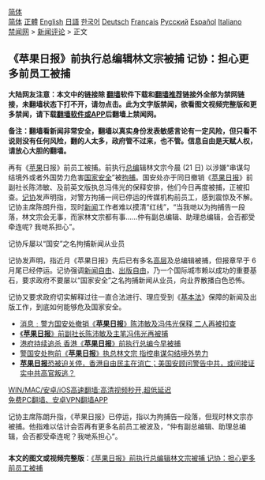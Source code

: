  <!-- 面包屑导航 --> <div class="breadcrumb"><!-- GTranslate: https://gtranslate.io/ -->  <div class="switcher notranslate">  <div class="selected">  <a href="#" onclick="return false;"> 简体</a>  </div>  <div class="option">  <a href="https://www.bannedbook.org" onclick="doGTranslate('zh-CN|zh-CN');jQuery('div.switcher div.selected a').html(jQuery(this).html());return false;" title="简体中文" class="nturl selected"> 简体</a>  <a href="https://www.bannedbook.org/zh-tw/" onclick="doGTranslate('zh-CN|zh-TW');jQuery('div.switcher div.selected a').html(jQuery(this).html());return false;" title="繁體中文" class="nturl"> 正體</a>  <a href="https://www.bannedbook.org/en/" onclick="doGTranslate('zh-CN|en');jQuery('div.switcher div.selected a').html(jQuery(this).html());return false;" title="English" class="nturl"> English</a>  <a href="https://www.bannedbook.org/ja/" onclick="doGTranslate('zh-CN|ja');jQuery('div.switcher div.selected a').html(jQuery(this).html());return false;" title="日本語" class="nturl"> 日語</a>  <a href="https://www.bannedbook.org/ko/" onclick="doGTranslate('zh-CN|ko');jQuery('div.switcher div.selected a').html(jQuery(this).html());return false;" title="한국어" class="nturl"> 한국어</a>  <a href="https://www.bannedbook.org/de/" onclick="doGTranslate('zh-CN|de');jQuery('div.switcher div.selected a').html(jQuery(this).html());return false;" title="Deutsch" class="nturl"> Deutsch</a>  <a href="https://www.bannedbook.org/fr/" onclick="doGTranslate('zh-CN|fr');jQuery('div.switcher div.selected a').html(jQuery(this).html());return false;" title="Français" class="nturl"> Français</a>  <a href="https://www.bannedbook.org/ru/" onclick="doGTranslate('zh-CN|ru');jQuery('div.switcher div.selected a').html(jQuery(this).html());return false;" title="Русский" class="nturl"> Русский</a>  <a href="https://www.bannedbook.org/es/" onclick="doGTranslate('zh-CN|es');jQuery('div.switcher div.selected a').html(jQuery(this).html());return false;" title="Español" class="nturl"> Español</a>  <a href="https://www.bannedbook.org/it/" onclick="doGTranslate('zh-CN|it');jQuery('div.switcher div.selected a').html(jQuery(this).html());return false;" title="Italiano" class="nturl"> Italiano</a>  </div>  </div>      <div class='breadcrumb-sub'><!-- Breadcrumb NavXT 6.3.0 --> <a href="https://www.bannedbook.org/" class="home">禁闻网</a> &gt; <a href="https://www.bannedbook.org/bnews/comments/" class="category">新闻评论</a> &gt; 正文</div></div><h2>《苹果日报》前执行总编辑林文宗被捕 记协：担心更多前员工被捕</h2> <p class="notice"><b>大陆网友注意：本文中的链接除 <a href="https://github.com/bannedbook/fanqiang" >翻墙</a>软件下载和<a href="https://github.com/killgcd/justmysocks/blob/master/README.md">翻墙推荐</a>链接外全部为禁网链接，未翻墙状态下打不开，请勿点击。此为文字版禁闻，欲看图文视频完整版和更多禁闻，请下载<a href="https://github.com/bannedbook/fanqiang">翻墙软件或APP</a>后翻墙上禁闻网。</p><p>备注：翻墙看新闻非常安全，翻墙以真实身份发表敏感言论有一定风险，但只看不说则没有任何风险，翻的人太多，政府管不过来，也不管。信息自由是天赋人权，请放心大胆的翻墙。</b></p>  <div class="entry">  <p>再有《<a href="https://www.bannedbook.org/bnews/tag/%e8%8b%b9%e6%9e%9c/" class="st_tag internal_tag" rel="tag" title="标签 苹果 下的日志">苹果</a>日报》前员工被捕。前执行<a href="https://www.bannedbook.org/bnews/tag/%E6%80%BB%E7%BC%96/" class="st_tag internal_tag" rel="tag" title="标签 总编 下的日志">总编</a>辑林文宗今晨 (21 日) 以涉嫌“串谋勾结境外或者外国势力危害<a href="https://www.bannedbook.org/bnews/tag/%e5%9b%bd%e5%ae%b6%e5%ae%89%e5%85%a8/" class="st_tag internal_tag" rel="tag" title="标签 国家安全 下的日志">国家安全</a>”被<a href="https://www.bannedbook.org/bnews/tag/%E6%8B%98%E6%8D%95/" class="st_tag internal_tag" rel="tag" title="标签 拘捕 下的日志">拘捕</a>。国安处亦于同日撤销《<a href="https://www.bannedbook.org/bnews/tag/%e8%8b%b9%e6%9e%9c%e6%97%a5%e6%8a%a5/" class="st_tag internal_tag" rel="tag" title="标签 苹果日报 下的日志">苹果日报</a>》前副社长陈沛敏、及前英文版执总冯伟光的保释安排，他们今日再度被捕，正被扣查。<a href="https://www.bannedbook.org/bnews/tag/%E8%AE%B0%E5%8D%8F/" class="st_tag internal_tag" rel="tag" title="标签 记协 下的日志">记协</a>发声明指，对警方拘捕一间已停运的传媒机构前员工，感到震惊及不解。记协主席陈朗升指，现时<span class='wp_keywordlink_affiliate'><a href="https://www.bannedbook.org/" title="新闻">新闻</a></span>工作者难以摸清“红线”，“当我哋以为拘捕告一段落，林文宗会无事，而家林文宗都有事……仲有副总编辑、助理总编辑，会否都受牵连呢? 我哋系担心”。</p> <p>记协斥屡以“国安”之名拘捕新闻从业员</p>  <p>记协发声明，指近月《苹果日报》先后已有多名<span class='wp_keywordlink_affiliate'><a href="https://www.bannedbook.org/bnews/ccpdope/" title="中共高层内幕" target="_blank">高层</a></span>及总编辑被捕，但报章早于 6 月尾已经停运。记协强调<a href="https://www.bannedbook.org/bnews/tag/%e6%96%b0%e9%97%bb%e8%87%aa%e7%94%b1/" class="st_tag internal_tag" rel="tag" title="标签 新闻自由 下的日志">新闻自由</a>、<a href="https://www.bannedbook.org/bnews/tag/%E5%87%BA%E7%89%88%E8%87%AA%E7%94%B1/" class="st_tag internal_tag" rel="tag" title="标签 出版自由 下的日志">出版自由</a>，乃一个国际城市赖以成功的重要基石，要求政府不要屡以“国家安全”之名拘捕新闻从业员，向业界散播白色恐怖。</p> <p>记协又要求政府切实解释过往一直合法进行、理应受到《<a href="https://www.bannedbook.org/bnews/tag/%e5%9f%ba%e6%9c%ac%e6%b3%95/" class="st_tag internal_tag" rel="tag" title="标签 基本法 下的日志">基本法</a>》保障的新闻及出版工作，到底如何能够危及国家安全。</p>  <ul class='op-related-articles' title='相关阅读'> <li><a href='https://www.bannedbook.org/bnews/comments/20210721/1591467.html' target='_blank'>消息﹕警方国安处撤销《<b>苹果日报</b>》陈沛敏及冯伟光保释 二人再被扣查</a></li> <li><a href='https://www.bannedbook.org/bnews/baitai/20210721/1591456.html' target='_blank'>《<b>苹果日报</b>》前副社长陈沛敏及主笔冯伟光再被捕</a></li> <li><a href='https://www.bannedbook.org/bnews/comments/20210721/1591374.html' target='_blank'>港府持续追杀 香港《<b>苹果日报</b>》前执行总编今早被捕</a></li> <li><a href='https://www.bannedbook.org/bnews/comments/20210721/1591291.html' target='_blank'>警国安处拘前《<b>苹果日报</b>》执总林文宗 指控串谋勾结境外势力</a></li> <li><a href='https://www.bannedbook.org/bnews/comments/20210719/1590032.html' target='_blank'><b>苹果日报</b>恐被迫关停，香港自由民主在消亡；美国安顾问警告中共，或间接证实中共高官叛逃？</a></li> </ul> <p class="texttj"> <a href="https://github.com/bannedbook/fanqiang/wiki/V2ray%E6%9C%BA%E5%9C%BA" target="_blank">WIN/MAC/安卓/iOS高速翻墙:高清视频秒开,超低延迟</a><br/> <a href="https://github.com/bannedbook/fanqiang/wiki/%E7%A6%81%E9%97%BB%E7%BD%91%E5%AE%89%E5%8D%93%E7%BF%BB%E5%A2%99%E6%96%B0%E9%97%BBAPP" target="_blank">免费PC翻墙、安卓VPN翻墙APP</a></p><p>记协主席陈朗升指，《苹果日报》已停运，指以为拘捕告一段落，但现时林文宗亦被捕。他指难以估计会否再有更多名前员工被波及，“仲有副总编辑、助理总编辑，会否都受牵连呢？我哋系担心”。</p> <a name='sharetosocial'></a>  <div style="margin-bottom:5px;padding-bottom:5px;clear:both"> <div id="archive-pix-1" class="banner-ads"> <!-- AuctionX Display platform tag START --> <div id="26318x728x90x621x_ADSLOT2" clicktrack="%%CLICK_URL_ESC%%"></div> <!-- AuctionX Display platform tag END --> </div> <div id="archive-pix-2" class="banner-ads"> <!-- AuctionX Display platform tag START --> <div id="26315x300x250x621x_ADSLOT2" clicktrack="%%CLICK_URL_ESC%%"></div> <!-- AuctionX Display platform tag END --> </div> </div>  <div id="archive-pix-1" class="banner-ads"> <!-- AuctionX Display platform tag START --> <div id="26318x728x90x621x_ADSLOT3" clicktrack="%%CLICK_URL_ESC%%"></div> <!-- AuctionX Display platform tag END --> </div> <div><b>本文的图文或视频完整版</b>：<a href='https://www.bannedbook.org/bnews/comments/20210721/1591527.html'>《苹果日报》前执行总编辑林文宗被捕 记协：担心更多前员工被捕</a></div>  </div><!--END ENTRY--> 